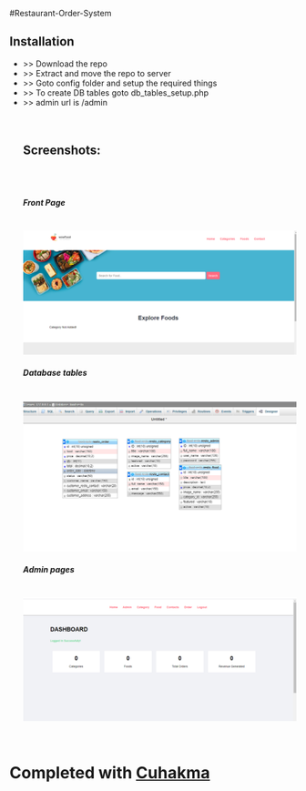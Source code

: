 #Restaurant-Order-System

<h2>Installation</h2>
<ul>
	<li> >> Download the repo</li>
	<li> >> Extract and move the repo to server</li>
	<li> >> Goto config folder and setup the required things</li>
	<li> >> To create DB tables goto db_tables_setup.php</li>
	<li> >> admin url is /admin</li>
	<br>
	<br>
	<h2>Screenshots: </h2><br><br>
	<h5>Front Page </h5><br>
	<img src="/images/demo/fron-pages.png">
<br/>

<h5>Database tables </h5><br>
	<img src="/images/demo/DB-tables.png">
<br />
<h5>Admin pages </h5><br>
	<img src="/images/demo/admin-pages.png">	
</ul>
<br />
<h1> Completed with <a href="https://github.com/cuchakma/Restaurant-Order-System">Cuhakma</a>
